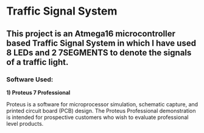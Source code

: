 # Traffic Signal System

## This project is an Atmega16 microcontroller based Traffic Signal System in which I have used 8 LEDs and 2 7SEGMENTS to denote the signals of a traffic light.

### Software Used:

**1) Proteus 7 Professional**

Proteus is a software for microprocessor simulation, schematic capture, and printed circuit board (PCB) design. The Proteus Professional demonstration is intended for prospective customers who wish to evaluate professional level products.



